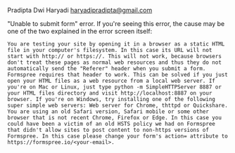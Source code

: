 Pradipta Dwi Haryadi
haryadipradipta@gmail.com

"Unable to submit form" error. 
If you're seeing this error, the cause may be one of the two explained in the error screen itself:

    You are testing your site by opening it in a browser as a static HTML file in your computer's filesystem. In this case its URL will not start with http:// or https://. This will not work, because browsers don't treat these pages as normal web resources and thus they do not automatically send the "Referer" header when you submit a form. Formspree requires that header to work. This can be solved if you just open your HTML files as a web resource from a local web server. If you're on Mac or Linux, just type python -m SimpleHTTPServer 8887 or your HTML files directory and visit http://localhost:8887 on your browser. If you're on Windows, try installing one of the following super simple web servers: Web server for Chrome, thttpd or Quickshare.
    You are using an old Safari version, Safari mobile or some other browser that is not recent Chrome, Firefox or Edge. In this case you could have been a victim of an old HSTS policy we had on Formspree that didn't allow sites to post content to non-https versions of Formspree. In this case please change your form's action= attribute to https://formspree.io/<your-email>.

